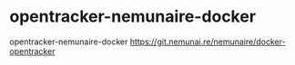 # opentracker-nemunaire-docker
opentracker-nemunaire-docker https://git.nemunai.re/nemunaire/docker-opentracker
